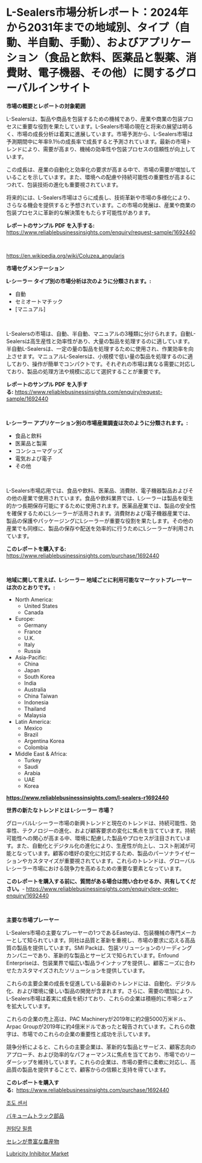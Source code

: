 <p><h1>L-Sealers市場分析レポート：2024年から2031年までの地域別、タイプ（自動、半自動、手動）、およびアプリケーション（食品と飲料、医薬品と製薬、消費財、電子機器、その他）に関するグローバルインサイト</h1></p><p><strong>市場の概要とレポートの対象範囲</strong></p>
<p><p>L-Sealersは、製品や商品を包装するための機械であり、産業や商業の包装プロセスに重要な役割を果たしています。L-Sealers市場の現在と将来の展望は明るく、市場の成長分析は着実に進展しています。市場予測から、L-Sealers市場は予測期間中に年率9.1％の成長率で成長すると予測されています。最新の市場トレンドにより、需要が高まり、機械の効率性や包装プロセスの信頼性が向上しています。</p><p>この成長は、産業の自動化と効率化の要求が高まる中で、市場の需要が増加していることを示しています。また、環境への配慮や持続可能性の重要性が高まるにつれて、包装技術の進化も重要視されています。</p><p>将来的には、L-Sealers市場はさらに成長し、技術革新や市場の多様化により、さらなる機会を提供すると予想されています。この市場の発展は、産業や商業の包装プロセスに革新的な解決策をもたらす可能性があります。</p></p>
<p><strong>レポートのサンプル PDF を入手する:</strong> <a href="https://www.reliablebusinessinsights.com/enquiry/request-sample/1692440">https://www.reliablebusinessinsights.com/enquiry/request-sample/1692440</a></p>
<p>&nbsp;</p>
<p><a href="https://en.wikipedia.org/wiki/Coluzea_angularis">https://en.wikipedia.org/wiki/Coluzea_angularis</a></p>
<p><strong>市場セグメンテーション</strong></p>
<p><strong>L-シーラー タイプ別の市場分析は次のように分類されます。:</strong></p>
<p><ul><li>自動</li><li>セミオートマチック</li><li>[マニュアル]</li></ul></p>
<p>&nbsp;</p>
<p><p>L-Sealersの市場は、自動、半自動、マニュアルの3種類に分けられます。自動L-Sealersは高生産性と効率性があり、大量の製品を処理するのに適しています。半自動L-Sealersは、一定の量の製品を処理するために使用され、作業効率を向上させます。マニュアルL-Sealersは、小規模で低い量の製品を処理するのに適しており、操作が簡単でコンパクトです。それぞれの市場は異なる需要に対応しており、製品の処理方法や規模に応じて選択することが重要です。</p></p>
<p><strong>レポートのサンプル PDF を入手する:</strong>&nbsp;<a href="https://www.reliablebusinessinsights.com/enquiry/request-sample/1692440">https://www.reliablebusinessinsights.com/enquiry/request-sample/1692440</a></p>
<p>&nbsp;</p>
<p><strong> L-シーラー アプリケーション別の市場産業調査は次のように分類されます。:</strong></p>
<p><ul><li>食品と飲料</li><li>医薬品と製薬</li><li>コンシューマグッズ</li><li>電気および電子</li><li>その他</li></ul></p>
<p>&nbsp;</p>
<p><p>L-Sealers市場応用では、食品や飲料、医薬品、消費財、電子機器製品およびその他の産業で使用されています。食品や飲料業界では、Lシーラーは製品を衛生的かつ長期保存可能にするために使用されます。医薬品産業では、製品の安全性を確保するためにLシーラーが活用されます。消費財および電子機器産業では、製品の保護やパッケージングにLシーラーが重要な役割を果たします。その他の産業でも同様に、製品の保存や配送を効率的に行うためにLシーラーが利用されています。</p></p>
<p><strong>このレポートを購入する:</strong>&nbsp; <a href="https://www.reliablebusinessinsights.com/purchase/1692440">https://www.reliablebusinessinsights.com/purchase/1692440</a></p>
<p>&nbsp;</p>
<p><strong>地域に関して言えば、L-シーラー 地域ごとに利用可能なマーケットプレーヤーは次のとおりです。:</strong></p>
<p><ul>
    <li>
        North America:
        <ul>
            <li>United States</li>
            <li>Canada</li>
        </ul>
    </li>
    <li>
        Europe:
        <ul>
            <li>Germany</li>
            <li>France</li>
            <li>U.K.</li>
            <li>Italy</li>
            <li>Russia</li>
        </ul>
    </li>
    <li>
        Asia-Pacific:
        <ul>
            <li>China</li>
            <li>Japan</li>
            <li>South Korea</li>
            <li>India</li>
            <li>Australia</li>
            <li>China Taiwan</li>
            <li>Indonesia</li>
            <li>Thailand</li>
            <li>Malaysia</li>
        </ul>
    </li>
    <li>
        Latin America:
        <ul>
            <li>Mexico</li>
            <li>Brazil</li>
            <li>Argentina Korea</li>
            <li>Colombia</li>
        </ul>
    </li>
    <li>
        Middle East & Africa:
        <ul>
            <li>Turkey</li>
            <li>Saudi</li>
            <li>Arabia</li>
            <li>UAE</li>
            <li>Korea</li>
        </ul>
    </li>
    </ul></p>
<p><strong><a href="https://www.reliablebusinessinsights.com/l-sealers-r1692440">https://www.reliablebusinessinsights.com/l-sealers-r1692440</a></strong>&nbsp;</p>
<p><strong>世界の新たなトレンドとは L-シーラー 市場？</strong></p>
<p><p>グローバルL-シーラー市場の新興トレンドと現在のトレンドは、持続可能性、効率性、テクノロジーの進化、および顧客要求の変化に焦点を当てています。持続可能性への関心が高まる中、環境に配慮した製品やプロセスが注目されています。また、自動化とデジタル化の進化により、生産性が向上し、コスト削減が可能となっています。顧客の嗜好の変化に対応するため、製品のパーソナライゼーションやカスタマイズが重要視されています。これらのトレンドは、グローバルL-シーラー市場における競争力を高めるための重要な要素となっています。</p></p>
<p><strong>このレポートを購入する前に、質問がある場合は問い合わせるか、共有してください。</strong>- <a href="https://www.reliablebusinessinsights.com/enquiry/pre-order-enquiry/1692440">https://www.reliablebusinessinsights.com/enquiry/pre-order-enquiry/1692440</a></p>
<p>&nbsp;</p>
<p><strong>主要な市場プレーヤー</strong></p>
<p><p>L-Sealers市場の主要なプレーヤーの1つであるEasteyは、包装機械の専門メーカーとして知られています。同社は品質と革新を重視し、市場の要求に応える高品質の製品を提供しています。SMI Packは、包装ソリューションのリーディングカンパニーであり、革新的な製品とサービスで知られています。Enfound Enterpriseは、包装業界で幅広い製品ラインナップを提供し、顧客ニーズに合わせたカスタマイズされたソリューションを提供しています。</p><p>これらの主要企業の成長を促進している最新のトレンドには、自動化、デジタル化、および環境に優しい製品の開発が含まれます。さらに、需要の増加により、L-Sealers市場は着実に成長を続けており、これらの企業は積極的に市場シェアを拡大しています。</p><p>これらの企業の売上高は、PAC Machineryが2019年に約2億5000万米ドル、Arpac Groupが2019年に約4億米ドルであったと報告されています。これらの数字は、市場でのこれらの企業の重要性と成功を示しています。</p><p>競争分析によると、これらの主要企業は、革新的な製品とサービス、顧客志向のアプローチ、および効率的なパフォーマンスに焦点を当てており、市場でのリーダーシップを維持しています。これらの企業は、市場の要件に柔軟に対応し、高品質の製品を提供することで、顧客からの信頼と支持を得ています。</p></p>
<p><strong>このレポートを購入する:</strong>&nbsp;&nbsp;<a href="https://www.reliablebusinessinsights.com/purchase/1692440">https://www.reliablebusinessinsights.com/purchase/1692440</a></p>
<p><p><a href="https://github.com/mpodehpw07370073/Market-Research-Report-List-2/blob/main/3113274177213.md">조도 센서</a></p><p><a href="https://github.com/zjkmgcs938405/Market-Research-Report-List-2/blob/main/6206283164243.md">バキュームトラック部品</a></p><p><a href="https://github.com/nicholasellison0076890/Market-Research-Report-List-1/blob/main/3072831177212.md">퀀텀닷 필름</a></p><p><a href="https://github.com/mohamedbakry57/Market-Research-Report-List-4/blob/main/4497331164242.md">セレンが豊富な農産物</a></p><p><a href="https://www.linkedin.com/pulse/lubricity-inhibitor-industry-analysis-report-its-market-size-rcrje">Lubricity Inhibitor Market</a></p></p>